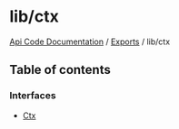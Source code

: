 # lib/ctx
[Api Code Documentation](../README.md) / [Exports](../modules.md) / lib/ctx

## Table of contents

### Interfaces

- [Ctx](../interfaces/lib_ctx.Ctx.md)
